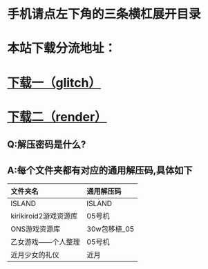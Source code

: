 # 手机请点左下角的三条横杠展开目录

# 本站下载分流地址：  
# [下载一（glitch）](https://05fx.glitch.me)  
# [下载二（render）](https://fx05.onrender.com)  
## Q:解压密码是什么?
## A:每个文件夹都有对应的通用解压码,具体如下
| 文件夹名   |通用解压码  |
|  :----- |  :----- |
| ISLAND  | ISLAND |
|kirikiroid2游戏资源库  | 05号机 |
| ONS游戏资源库 | 30w包移植_05 |
| 乙女游戏——个人整理 | 05号机 |
| 近月少女的礼仪| 近月 |





